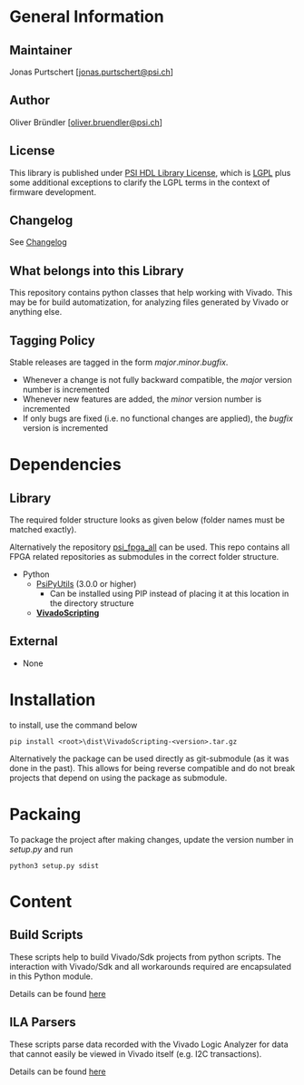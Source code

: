 # General Information

## Maintainer
Jonas Purtschert [jonas.purtschert@psi.ch]

## Author
Oliver Bründler [oliver.bruendler@psi.ch]

## License
This library is published under [PSI HDL Library License](License.txt), which is [LGPL](LGPL2_1.txt) plus some additional exceptions to clarify the LGPL terms in the context of firmware development.

## Changelog
See [Changelog](Changelog.md)

## What belongs into this Library
This repository contains python classes that help working with Vivado. This may be for build automatization, for analyzing files generated by Vivado or anything else.

## Tagging Policy
Stable releases are tagged in the form *major*.*minor*.*bugfix*. 

* Whenever a change is not fully backward compatible, the *major* version number is incremented
* Whenever new features are added, the *minor* version number is incremented
* If only bugs are fixed (i.e. no functional changes are applied), the *bugfix* version is incremented

# Dependencies
## Library
The required folder structure looks as given below (folder names must be matched exactly). 

Alternatively the repository [psi\_fpga\_all](https://github.com/paulscherrerinstitute/psi_fpga_all) can be used. This repo contains all FPGA related repositories as submodules in the correct folder structure.
* Python
  * [PsiPyUtils](https://github.com/paulscherrerinstitute/PsiPyUtils) (3.0.0 or higher)
  	* Can be installed using PIP instead of placing it at this location in the directory structure
  * [**VivadoScripting**](https://github.com/paulscherrerinstitute/VivadoScripting) 

## External
* None

# Installation
to install, use the command below

```
pip install <root>\dist\VivadoScripting-<version>.tar.gz
```

Alternatively the package can be used directly as git-submodule (as it was done in the past). This allows for being reverse compatible and do not break projects that depend on using the package as submodule.

# Packaing
To package the project after making changes, update the version number in *setup.py* and run

```
python3 setup.py sdist
```

# Content

## Build Scripts
These scripts help to build Vivado/Sdk projects from python scripts. The interaction with Vivado/Sdk and all workarounds required are encapsulated in this Python module.

Details can be found [here](BuildScripts/README.md)

## ILA Parsers
These scripts parse data recorded with the Vivado Logic Analyzer for data that cannot easily be viewed in Vivado itself (e.g. I2C transactions).

Details can be found [here](IlaParsers/Readme.md)








 
